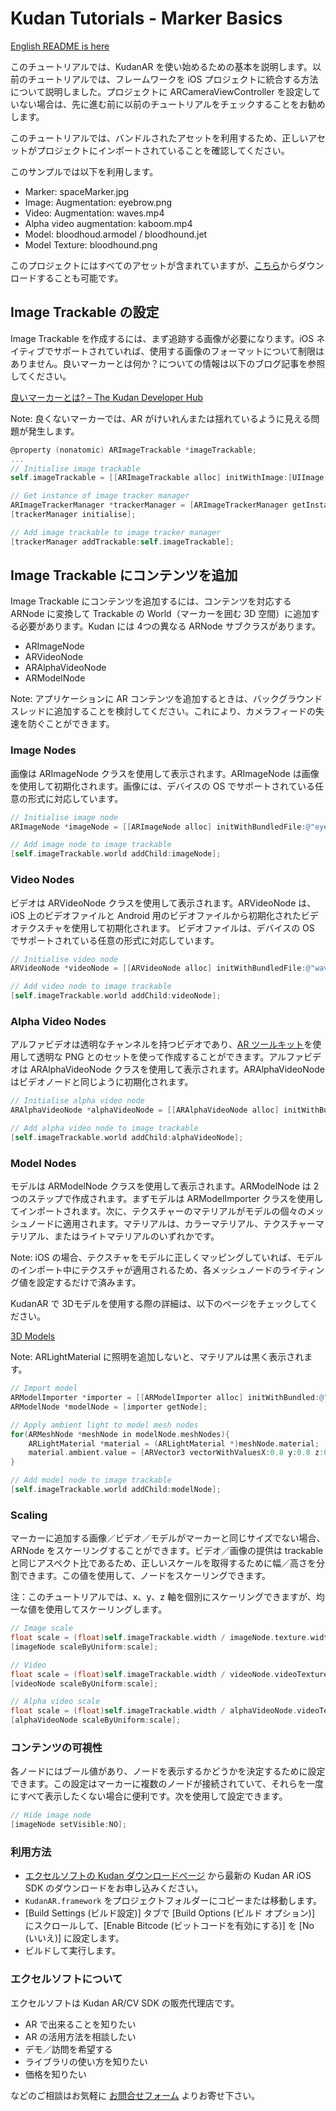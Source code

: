 # Kudan Tutorials - Marker Basics

[English README is here](./README_en.md)

このチュートリアルでは、KudanAR を使い始めるための基本を説明します。以前のチュートリアルでは、フレームワークを iOS プロジェクトに統合する方法について説明しました。プロジェクトに ARCameraViewController を設定していない場合は、先に進む前に以前のチュートリアルをチェックすることをお勧めします。

このチュートリアルでは、バンドルされたアセットを利用するため、正しいアセットがプロジェクトにインポートされていることを確認してください。

このサンプルでは以下を利用します。

- Marker: spaceMarker.jpg
- Image: Augmentation: eyebrow.png
- Video: Augmentation: waves.mp4
- Alpha video augmentation: kaboom.mp4
- Model: bloodhoud.armodel / bloodhound.jet
- Model Texture: bloodhound.png

このプロジェクトにはすべてのアセットが含まれていますが、[こちら](https://jp.xlsoft.com/demo2/kudan/tutorials/assets.zip)からダウンロードすることも可能です。

## Image Trackable の設定

Image Trackable を作成するには、まず追跡する画像が必要になります。iOS ネイティブでサポートされていれば、使用する画像のフォーマットについて制限はありません。良いマーカーとは何か？についての情報は以下のブログ記事を参照してください。

[良いマーカーとは? – The Kudan Developer Hub](https://www.xlsoft.com/doc/kudan/ja/what-makes-a-good-marker_jp/)

Note: 良くないマーカーでは、AR がけいれんまたは揺れているように見える問題が発生します。

```objectivec
@property (nonatomic) ARImageTrackable *imageTrackable;
...
// Initialise image trackable
self.imageTrackable = [[ARImageTrackable alloc] initWithImage:[UIImage imageNamed:@"spaceMarker.jpg"] name:@"space"];

// Get instance of image tracker manager
ARImageTrackerManager *trackerManager = [ARImageTrackerManager getInstance];
[trackerManager initialise];

// Add image trackable to image tracker manager
[trackerManager addTrackable:self.imageTrackable];
```

## Image Trackable にコンテンツを追加

Image Trackable にコンテンツを追加するには、コンテンツを対応する ARNode に変換して Trackable の World（マーカーを囲む 3D 空間）に追加する必要があります。Kudan には 4つの異なる ARNode サブクラスがあります。

- ARImageNode
- ARVideoNode
- ARAlphaVideoNode
- ARModelNode

Note: アプリケーションに AR コンテンツを追加するときは、バックグラウンドスレッドに追加することを検討してください。これにより、カメラフィードの失速を防ぐことができます。

### Image Nodes

画像は ARImageNode クラスを使用して表示されます。ARImageNode は画像を使用して初期化されます。画像には、デバイスの OS でサポートされている任意の形式に対応しています。

```objectivec
// Initialise image node
ARImageNode *imageNode = [[ARImageNode alloc] initWithBundledFile:@"eyebrow.png"];

// Add image node to image trackable
[self.imageTrackable.world addChild:imageNode];
```

### Video Nodes

ビデオは ARVideoNode クラスを使用して表示されます。ARVideoNode は、iOS 上のビデオファイルと Android 用のビデオファイルから初期化されたビデオテクスチャを使用して初期化されます。 ビデオファイルは、デバイスの OS でサポートされている任意の形式に対応しています。

```objectivec
// Initialise video node
ARVideoNode *videoNode = [[ARVideoNode alloc] initWithBundledFile:@"waves.mp4"];

// Add video node to image trackable
[self.imageTrackable.world addChild:videoNode];
```

### Alpha Video Nodes

アルファビデオは透明なチャンネルを持つビデオであり、[AR ツールキット](https://www.xlsoft.com/jp/products/kudan/download.html)を使用して透明な PNG とのセットを使って作成することができます。アルファビデオは ARAlphaVideoNode クラスを使用して表示されます。ARAlphaVideoNode はビデオノードと同じように初期化されます。

```objectivec
// Initialise alpha video node
ARAlphaVideoNode *alphaVideoNode = [[ARAlphaVideoNode alloc] initWithBundledFile:@"kaboom.mp4"];

// Add alpha video node to image trackable
[self.imageTrackable.world addChild:alphaVideoNode];
```

### Model Nodes

モデルは ARModelNode クラスを使用して表示されます。ARModelNode は 2つのステップで作成されます。まずモデルは ARModelImporter クラスを使用してインポートされます。次に、テクスチャーのマテリアルがモデルの個々のメッシュノードに適用されます。マテリアルは、カラーマテリアル、テクスチャーマテリアル、またはライトマテリアルのいずれかです。

Note: iOS の場合、テクスチャをモデルに正しくマッピングしていれば、モデルのインポート中にテクスチャが適用されるため、各メッシュノードのライティング値を設定するだけで済みます。

KudanAR で 3Dモデルを使用する際の詳細は、以下のページをチェックしてください。

[3D Models](https://www.xlsoft.com/doc/kudan/3d-models/)

Note: ARLightMaterial に照明を追加しないと、マテリアルは黒く表示されます。

```objectivec
// Import model
ARModelImporter *importer = [[ARModelImporter alloc] initWithBundled:@"ben.armodel"];
ARModelNode *modelNode = [importer getNode];

// Apply ambient light to model mesh nodes
for(ARMeshNode *meshNode in modelNode.meshNodes){
    ARLightMaterial *material = (ARLightMaterial *)meshNode.material;
    material.ambient.value = [ARVector3 vectorWithValuesX:0.8 y:0.8 z:0.8];;  
}

// Add model node to image trackable
[self.imageTrackable.world addChild:modelNode];
```

### Scaling

マーカーに追加する画像／ビデオ／モデルがマーカーと同じサイズでない場合、ARNode をスケーリングすることができます。ビデオ／画像の提供は trackable と同じアスペクト比であるため、正しいスケールを取得するために幅／高さを分割できます。この値を使用して、ノードをスケーリングできます。

注：このチュートリアルでは、x、y、z 軸を個別にスケーリングできますが、均一な値を使用してスケーリングします。

```objectivec
// Image scale
float scale = (float)self.imageTrackable.width / imageNode.texture.width;
[imageNode scaleByUniform:scale];

// Video
float scale = (float)self.imageTrackable.width / videoNode.videoTexture.width ;
[videoNode scaleByUniform:scale];

// Alpha video scale
float scale = (float)self.imageTrackable.width / alphaVideoNode.videoTexture.width;
[alphaVideoNode scaleByUniform:scale];
```

### コンテンツの可視性

各ノードにはブール値があり、ノードを表示するかどうかを決定するために設定できます。この設定はマーカーに複数のノードが接続されていて、それらを一度にすべて表示したくない場合に便利です。次を使用して設定できます。

```objectivec
// Hide image node
[imageNode setVisible:NO];
```

### 利用方法

- [エクセルソフトの Kudan ダウンロードページ](https://www.xlsoft.com/jp/products/kudan/download.html?utm_source=external&utm_medium=github&utm_campaign=xlsoft_Marker-Basics-iOS) から最新の Kudan AR iOS SDK のダウンロードをお申し込みください。
- `KudanAR.framework` をプロジェクトフォルダーにコピーまたは移動します。
- [Build Settings (ビルド設定)] タブで [Build Options (ビルド オプション)] にスクロールして、[Enable Bitcode (ビットコードを有効にする)] を [No (いいえ)] に設定します。
- ビルドして実行します。

### エクセルソフトについて

エクセルソフトは Kudan AR/CV SDK の販売代理店です。

- AR で出来ることを知りたい
- AR の活用方法を相談したい
- デモ／訪問を希望する
- ライブラリの使い方を知りたい
- 価格を知りたい

などのご相談はお気軽に [お問合せフォーム](https://www.xlsoft.com/jp/services/xlsoft_form.html?option2=Kudan&utm_source=external&utm_medium=github&utm_campaign=xlsoft_Marker-Basics-iOS) よりお寄せ下さい。
